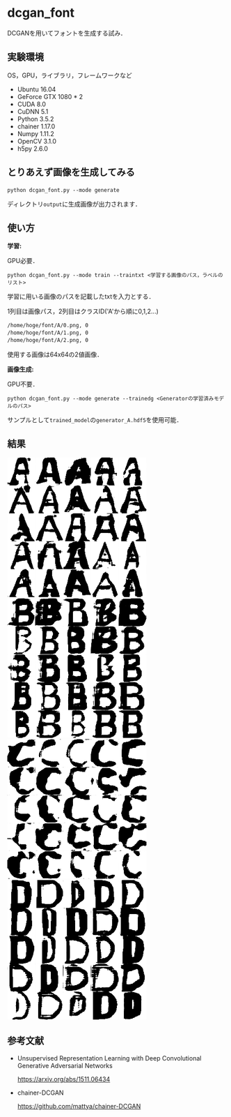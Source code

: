 # dcgan_font
DCGANを用いてフォントを生成する試み．

## 実験環境
OS，GPU，ライブラリ，フレームワークなど
* Ubuntu 16.04
* GeForce GTX 1080 * 2
* CUDA 8.0
* CuDNN 5.1
* Python 3.5.2
* chainer 1.17.0
* Numpy 1.11.2
* OpenCV 3.1.0
* h5py 2.6.0

## とりあえず画像を生成してみる
`python dcgan_font.py --mode generate`

ディレクトリ`output`に生成画像が出力されます．

## 使い方
**学習:**

GPU必要．

`python dcgan_font.py --mode train --traintxt <学習する画像のパス，ラベルのリスト>`

学習に用いる画像のパスを記載したtxtを入力とする．

1列目は画像パス，2列目はクラスID('A'から順に0,1,2...)
```txt:train.txt
/home/hoge/font/A/0.png, 0
/home/hoge/font/A/1.png, 0
/home/hoge/font/A/2.png, 0
```
使用する画像は64x64の2値画像．

**画像生成:**

GPU不要．

`python dcgan_font.py --mode generate --trainedg <Generatorの学習済みモデルのパス>`

サンプルとして`trained_model`の`generator_A.hdf5`を使用可能．

## 結果
<img src='https://github.com/abekoh/dcgan_font/blob/develop/example/addClassifier_A.png'>
<img src='https://github.com/abekoh/dcgan_font/blob/develop/example/addClassifier_B.png'>
<img src='https://github.com/abekoh/dcgan_font/blob/develop/example/addClassifier_C.png'>
<img src='https://github.com/abekoh/dcgan_font/blob/develop/example/addClassifier_D.png'>

## 参考文献
* Unsupervised Representation Learning with Deep Convolutional Generative Adversarial Networks 

  https://arxiv.org/abs/1511.06434

* chainer-DCGAN

  https://github.com/mattya/chainer-DCGAN

